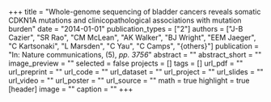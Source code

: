 +++
title = "Whole-genome sequencing of bladder cancers reveals somatic CDKN1A mutations and clinicopathological associations with mutation burden"
date = "2014-01-01"
publication_types = ["2"]
authors = ["J-B Cazier", "SR Rao", "CM McLean", "AK Walker", "BJ Wright", "EEM Jaeger", "C Kartsonaki", "L Marsden", "C Yau", "C Camps", "{others}"]
publication = "In: Nature communications, (5), _pp. 3756_"
abstract = ""
abstract_short = ""
image_preview = ""
selected = false
projects = []
tags = []
url_pdf = ""
url_preprint = ""
url_code = ""
url_dataset = ""
url_project = ""
url_slides = ""
url_video = ""
url_poster = ""
url_source = ""
math = true
highlight = true
[header]
image = ""
caption = ""
+++

